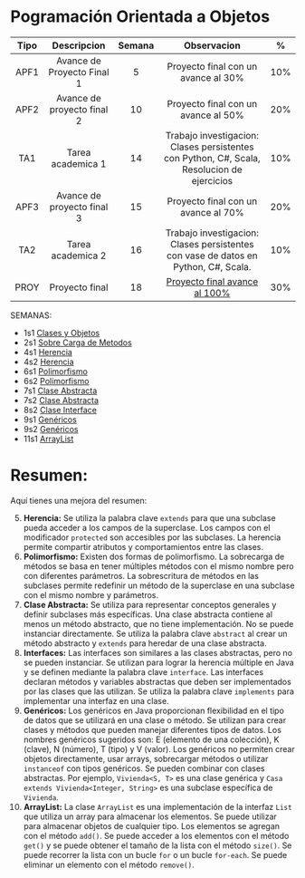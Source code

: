 # Pogramación Orientada a Objetos

|Tipo|Descripcion|Semana|Observacion| % |
| :----: | :----: | :----: | :----: | :----: | 
| APF1 | Avance de Proyecto Final 1| 5 | Proyecto final con un avance al 30%| 10%|
|APF2| Avance de proyecto final 2| 10| Proyecto final con un avance al 50%|20%|
|TA1| Tarea academica 1|14|Trabajo investigacion: Clases persistentes con Python, C#, Scala, Resolucion de ejercicios|10%|
|APF3|Avance de proyecto final 3|15|Proyecto final con un avance al 70%|20%|
|TA2|Tarea academica 2|16|Trabajo investigacion: Clases persistentes con vase de datos en Python, C#, Scala.|10%|
|PROY| Proyecto final|18| [Proyecto final avance al 100%](https://github.com/Leo-Spj/Java-POO-UTP)|30%|

SEMANAS:
* 1s1 [Clases y Objetos](https://github.com/Leo-Spj/POO-java-UTP/tree/main/S01_Clases%20y%20Objetos)
* 2s1 [Sobre Carga de Metodos](https://github.com/Leo-Spj/POO-java-UTP/tree/main/S02.s1_Sobrecarga%20Medotos)
* 4s1 [Herencia](https://github.com/Leo-Spj/POO-java-UTP/tree/main/S04.s1_Herencia)
* 4s2 [Herencia](https://github.com/Leo-Spj/POO-java-UTP/tree/main/S04.s2_Herencia)
* 6s1 [Polimorfismo](https://github.com/Leo-Spj/POO-java-UTP/tree/main/S06.s1_Polimorfismo%201)
* 6s2 [Polimorfismo](https://github.com/Leo-Spj/POO-java-UTP/tree/main/S06.s1_Polimorfismo%202)
* 7s1 [Clase Abstracta](https://github.com/Leo-Spj/POO-java-UTP/tree/main/S07.s1_ClaseAbstracta%201)
* 7s2 [Clase Abstracta](https://github.com/Leo-Spj/POO-java-UTP/tree/main/S07.s1_ClaseAbstracta%202)
* 8s2 [Clase Interface](https://github.com/Leo-Spj/POO-java-UTP/tree/main/S08.s2_Interface)
* 9s1 [Genéricos](https://github.com/Leo-Spj/POO-java-UTP/tree/main/S09.s1_Genericos)
* 9s2 [Genéricos](https://github.com/Leo-Spj/POO-java-UTP/tree/main/S09.s2_Genericos)
* 11s1 [ArrayList](https://github.com/Leo-Spj/POO-java-UTP/tree/main/S11.s1_ArrayList)

# Resumen:

Aquí tienes una mejora del resumen:

5. **Herencia:** Se utiliza la palabra clave `extends` para que una subclase pueda acceder a los campos de la superclase. Los campos con el modificador `protected` son accesibles por las subclases. La herencia permite compartir atributos y comportamientos entre las clases.
6. **Polimorfismo:** Existen dos formas de polimorfismo. La sobrecarga de métodos se basa en tener múltiples métodos con el mismo nombre pero con diferentes parámetros. La sobrescritura de métodos en las subclases permite redefinir un método de la superclase en una subclase con el mismo nombre y parámetros.
7. **Clase Abstracta:** Se utiliza para representar conceptos generales y definir subclases más específicas. Una clase abstracta contiene al menos un método abstracto, que no tiene implementación. No se puede instanciar directamente. Se utiliza la palabra clave `abstract` al crear un método abstracto y `extends` para heredar de una clase abstracta.
8. **Interfaces:** Las interfaces son similares a las clases abstractas, pero no se pueden instanciar. Se utilizan para lograr la herencia múltiple en Java y se definen mediante la palabra clave `interface`. Las interfaces declaran métodos y variables abstractas que deben ser implementados por las clases que las utilizan. Se utiliza la palabra clave `implements` para implementar una interfaz en una clase.
9. **Genéricos:** Los genéricos en Java proporcionan flexibilidad en el tipo de datos que se utilizará en una clase o método. Se utilizan para crear clases y métodos que pueden manejar diferentes tipos de datos. Los nombres genéricos sugeridos son: E (elemento de una colección), K (clave), N (número), T (tipo) y V (valor). Los genéricos no permiten crear objetos directamente, usar arrays, sobrecargar métodos o utilizar `instanceof` con tipos genéricos. Se pueden combinar con clases abstractas. Por ejemplo, `Vivienda<S, T>` es una clase genérica y `Casa extends Vivienda<Integer, String>` es una subclase específica de `Vivienda`.
11. **ArrayList:** La clase `ArrayList` es una implementación de la interfaz `List` que utiliza un array para almacenar los elementos. Se puede utilizar para almacenar objetos de cualquier tipo. Los elementos se agregan con el método `add()`. Se puede acceder a los elementos con el método `get()` y se puede obtener el tamaño de la lista con el método `size()`. Se puede recorrer la lista con un bucle `for` o un bucle `for-each`. Se puede eliminar un elemento con el método `remove()`.